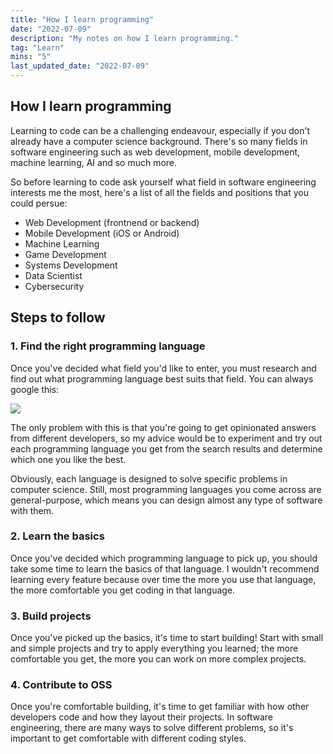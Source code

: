 ```yaml
---
title: "How I learn programming"
date: "2022-07-09"
description: "My notes on how I learn programming."
tag: "Learn"
mins: "5"
last_updated_date: "2022-07-09"
---
```


## How I learn programming

Learning to code can be a challenging endeavour, especially if you don't already have a computer science background. There's so many fields in software engineering such as web development, mobile development, machine learning, AI and so much more.

So before learning to code ask yourself what field in software engineering interests me the most, here's a list of all the fields and positions that you could persue:

- Web Development (frontnend or backend)
- Mobile Development (iOS or Android)
- Machine Learning
- Game Development
- Systems Development
- Data Scientist
- Cybersecurity

## Steps to follow

### 1. Find the right programming language

Once you've decided what field you'd like to enter, you must research and find out what programming language best suits that field. You can always google this:

![](/post/how-i-learn-programming/search_query_screenshot.png)

The only problem with this is that you're going to get opinionated answers from different developers, so my advice would be to experiment and try out each programming language you get from the search results and determine which one you like the best.

Obviously, each language is designed to solve specific problems in computer science. Still, most programming languages you come across are general-purpose, which means you can design almost any type of software with them.

### 2. Learn the basics

Once you've decided which programming language to pick up, you should take some time to learn the basics of that language. I wouldn't recommend learning every feature because over time the more you use that language, the more comfortable you get coding in that language.

### 3. Build projects

Once you've picked up the basics, it's time to start building! Start with small and simple projects and try to apply everything you learned; the more comfortable you get, the more you can work on more complex projects.

### 4. Contribute to OSS

Once you're comfortable building, it's time to get familiar with how other developers code and how they layout their projects. In software engineering, there are many ways to solve different problems, so it's important to get comfortable with different coding styles.
